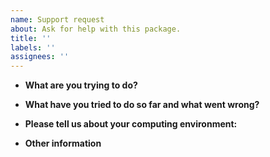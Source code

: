 ```yaml
---
name: Support request
about: Ask for help with this package.
title: ''
labels: ''
assignees: ''
---
```


- **What are you trying to do?**

- **What have you tried to do so far and what went wrong?**

- **Please tell us about your computing environment:**

- **Other information**
